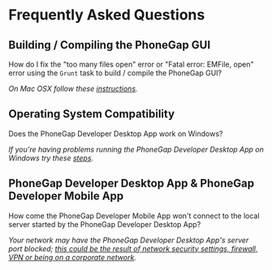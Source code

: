 # Frequently Asked Questions

## Building / Compiling the PhoneGap GUI

How do I fix the "too many files open" error or "Fatal error: EMFile, open" error using the `Grunt` task to build / compile the PhoneGap GUI?

_On Mac OSX follow these [instructions](https://github.com/hermwong/phonegap-gui/issues/168)._

## Operating System Compatibility

Does the PhoneGap Developer Desktop App work on Windows?

_If you're having problems running the PhoneGap Developer Desktop App on Windows try these [steps](https://github.com/hermwong/phonegap-gui/issues/203#issuecomment-60002264)._

## PhoneGap Developer Desktop App & PhoneGap Developer Mobile App

How come the PhoneGap Developer Mobile App won't connect to the local server started by the PhoneGap Developer Desktop App?

_Your network may have the PhoneGap Developer Desktop App's server port blocked; [this could be the result of network security settings, firewall, VPN or being on a corporate network](https://github.com/hermwong/phonegap-gui/issues/162)._